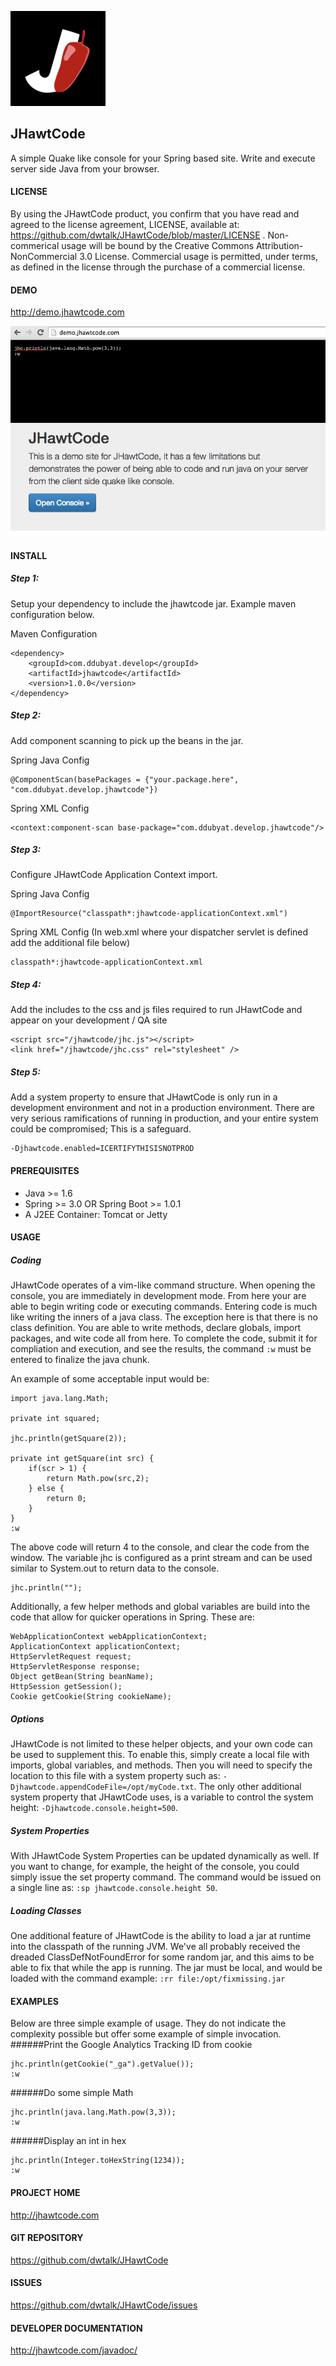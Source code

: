 ![alt text](https://raw.githubusercontent.com/dwtalk/JHawtCode/gh-pages/apple-touch-icon-152x152.png "JHawtCode - Enable Spring God Mode")

## JHawtCode

A simple Quake like console for your Spring based site. Write and execute server side Java from your browser.

#### LICENSE

By using the JHawtCode product, you confirm that you have read and agreed to the license agreement, LICENSE, available at: https://github.com/dwtalk/JHawtCode/blob/master/LICENSE . Non-commerical usage will be bound by the Creative Commons Attribution-NonCommercial 3.0 License. Commercial usage is permitted, under terms, as defined in the license through the purchase of a commercial license.

#### DEMO

http://demo.jhawtcode.com

![alt text](https://raw.githubusercontent.com/dwtalk/JHawtCode/gh-pages/browsershot.png "JHawtCode - Demo")

#### INSTALL

##### Step 1:
Setup your dependency to include the jhawtcode jar. Example maven configuration below.

Maven Configuration
```
<dependency>
	<groupId>com.ddubyat.develop</groupId>
	<artifactId>jhawtcode</artifactId>
	<version>1.0.0</version>
</dependency>
```

##### Step 2:
Add component scanning to pick up the beans in the jar.

Spring Java Config
```
@ComponentScan(basePackages = {"your.package.here", "com.ddubyat.develop.jhawtcode"})
```

Spring XML Config
```
<context:component-scan base-package="com.ddubyat.develop.jhawtcode"/>
```

##### Step 3:
Configure JHawtCode Application Context import.

Spring Java Config
```
@ImportResource("classpath*:jhawtcode-applicationContext.xml")
```

Spring XML Config (In web.xml where your dispatcher servlet is defined add the additional file below)
```
classpath*:jhawtcode-applicationContext.xml
```

##### Step 4:
Add the includes to the css and js files required to run JHawtCode and appear on your development / QA site

```
<script src="/jhawtcode/jhc.js"></script>
<link href="/jhawtcode/jhc.css" rel="stylesheet" />
```

##### Step 5:
Add a system property to ensure that JHawtCode is only run in a development environment and not in a production environment. There are very serious ramifications of running in production, and your entire system could be compromised; This is a safeguard.

```
-Djhawtcode.enabled=ICERTIFYTHISISNOTPROD
```

#### PREREQUISITES

- Java >= 1.6
- Spring >= 3.0 OR Spring Boot >= 1.0.1
- A J2EE Container:  Tomcat or Jetty

#### USAGE

##### Coding

JHawtCode operates of a vim-like command structure. When opening the console, you are immediately in development mode. From here your are able to begin writing code or executing commands. Entering code is much like writing the inners of a java class. The exception here is that there is no class definition. You are able to write methods, declare globals, import packages, and wite code all from here. To complete the code, submit it for compliation and execution, and see the results, the command ```:w``` must be entered to finalize the java chunk.

An example of some acceptable input would be:
```
import java.lang.Math;

private int squared;

jhc.println(getSquare(2));

private int getSquare(int src) {
	if(scr > 1) {
		return Math.pow(src,2);
	} else {
		return 0;
	}
}
:w
```

The above code will return 4 to the console, and clear the code from the window. The variable jhc is configured as a print stream and can be used similar to System.out to return data to the console.

```
jhc.println("");
```

Additionally, a few helper methods and global variables are build into the code that allow for quicker operations in Spring. These are:
```
WebApplicationContext webApplicationContext;
ApplicationContext applicationContext;
HttpServletRequest request;
HttpServletResponse response;
Object getBean(String beanName);
HttpSession getSession();
Cookie getCookie(String cookieName);
```

##### Options

JHawtCode is not limited to these helper objects, and your own code can be used to supplement this. To enable this, simply create a local file with imports, global variables, and methods. Then you will need to specify the location to this file with a system property such as: ```-Djhawtcode.appendCodeFile=/opt/myCode.txt```. The only other additional system property that JHawtCode uses, is a variable to control the system height: ```-Djhawtcode.console.height=500```.

##### System Properties

With JHawtCode System Properties can be updated dynamically as well. If you want to change, for example, the height of the console, you could simply issue the set property command. The command would be issued on a single line as: ```:sp jhawtcode.console.height 50```.

##### Loading Classes

One additional feature of JHawtCode is the ability to load a jar at runtime into the classpath of the running JVM. We've all probably received the dreaded ClassDefNotFoundError for some random jar, and this aims to be able to fix that while the app is running. The jar must be local, and would be loaded with the command example: ```:rr file:/opt/fixmissing.jar```


#### EXAMPLES
Below are three simple example of usage. They do not indicate the complexity possible but offer some example of simple invocation.
######Print the Google Analytics Tracking ID from cookie

```
jhc.println(getCookie("_ga").getValue());
:w
```
######Do some simple Math
```
jhc.println(java.lang.Math.pow(3,3));
:w
```
######Display an int in hex
```
jhc.println(Integer.toHexString(1234));
:w
```

#### PROJECT HOME

http://jhawtcode.com

#### GIT REPOSITORY

https://github.com/dwtalk/JHawtCode

#### ISSUES

https://github.com/dwtalk/JHawtCode/issues

#### DEVELOPER DOCUMENTATION

http://jhawtcode.com/javadoc/
